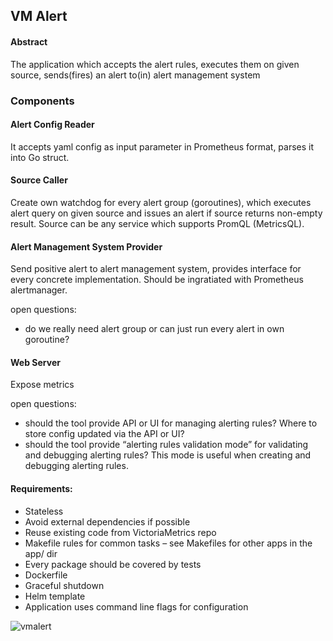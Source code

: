 ## VM Alert

#### Abstract
The application which accepts the alert rules, executes them on given source, sends(fires) an alert to(in) alert management system

### Components

#### Alert Config Reader
It accepts yaml config as input parameter in Prometheus format, parses it into Go struct.

#### Source Caller
Create own watchdog for every alert group (goroutines), which executes alert query on given source and issues an alert if source returns non-empty result. 
Source can be any service which supports PromQL (MetricsQL). 

#### Alert Management System Provider
Send positive alert to alert management system, provides interface for every concrete implementation.
Should be ingratiated with Prometheus alertmanager. 

open questions:
- do we really need alert group or can just run every alert in own goroutine?

#### Web Server
Expose metrics

open questions:
- should the tool provide API or UI for managing alerting rules? Where to store config updated via the API or UI?
- should the tool provide “alerting rules validation mode” for validating and debugging alerting rules? This mode is useful when creating and debugging alerting rules.

#### Requirements:
- Stateless
- Avoid external dependencies if possible
- Reuse existing code from VictoriaMetrics repo
- Makefile rules for common tasks – see Makefiles for other apps in the app/ dir 
- Every package should be covered by tests 
- Dockerfile
- Graceful shutdown 
- Helm template
- Application uses command line flags for configuration


![vmalert](https://github.com/VictoriaMetrics/VictoriaMetrics/tree/master/app/vmalert/vmalert.png "vmalert")